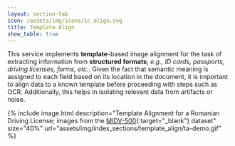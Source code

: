 ```yaml
---
layout: section-tab
icon: /assets/img/icons/ic_align.svg
title: Template Align
show_table: true
---
```


This service implements **template**-based image alignment for the task of extracting information from **structured formats**; *e.g., ID cards, passports, driving licenses, forms, etc.*. Given the fact that semantic meaning is assigned to each field based on its location in the document, it is important to align data to a known template before proceeding with steps such as OCR. Additionally, this helps in isolating relevant data from artifacts or noise.


{% include image.html
            description="Template Alignment for a Romanian Driving License; images from the [MIDV-500](https://arxiv.org/abs/1807.05786){:target=\"_blank\"} dataset"
            size="40%"
            url="assets/img/index_sections/template_align/ta-demo.gif" %}

